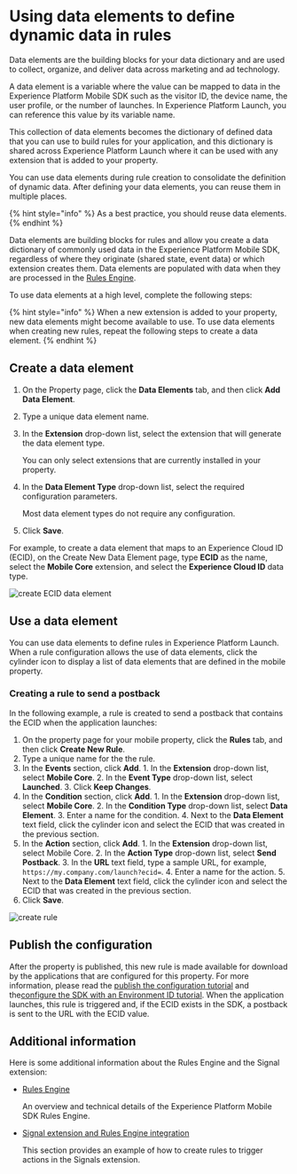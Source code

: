 # Using data elements to define dynamic data in rules

Data elements are the building blocks for your data dictionary and are used to collect, organize, and deliver data across marketing and ad technology.

A data element is a variable where the value can be mapped to data in the Experience Platform Mobile SDK such as the visitor ID, the device name, the user profile, or the number of launches. In Experience Platform Launch, you can reference this value by its variable name.

This collection of data elements becomes the dictionary of defined data that you can use to build rules for your application, and this dictionary is shared across Experience Platform Launch where it can be used with any extension that is added to your property.

You can use data elements during rule creation to consolidate the definition of dynamic data. After defining your data elements, you can reuse them in multiple places.

{% hint style="info" %}
As a best practice, you should reuse data elements.
{% endhint %}

Data elements are building blocks for rules and allow you create a data dictionary of commonly used data in the Experience Platform Mobile SDK, regardless of where they originate \(shared state, event data\) or which extension creates them. Data elements are populated with data when they are processed in the [Rules Engine](https://aep-sdks.gitbook.io/docs/using-mobile-extensions/mobile-core/rules-engine).

To use data elements at a high level, complete the following steps:

{% hint style="info" %}
When a new extension is added to your property, new data elements might become available to use. To use data elements when creating new rules, repeat the following steps to create a data element.
{% endhint %}

## Create a data element

1. On the Property page, click the **Data Elements** tab, and then click **Add Data Element**.
2. Type a unique data element name.
3. In the **Extension** drop-down list, select the extension that will generate the data element type.

   You can only select extensions that are currently installed in your property.

4. In the **Data Element Type** drop-down list, select the required configuration parameters.

   Most data element types do not require any configuration.

5. Click **Save**.

For example, to create a data element that maps to an Experience Cloud ID \(ECID\), on the Create New Data Element page, type **ECID** as the name, select the **Mobile Core** extension, and select the **Experience Cloud ID** data type.

![create ECID data element](../../.gitbook/assets/data-elements-create-data-element-ecid.png)

## Use a data element

You can use data elements to define rules in Experience Platform Launch. When a rule configuration allows the use of data elements, click the cylinder icon to display a list of data elements that are defined in the mobile property.

### Creating a rule to send a postback

In the following example, a rule is created to send a postback that contains the ECID when the application launches:

1. On the property page for your mobile property, click the **Rules** tab, and then click **Create New Rule**.
2. Type a unique name for the the rule.
3. In the **Events** section, click **Add**. 1. In the **Extension** drop-down list, select **Mobile Core**. 2. In the **Event Type** drop-down list, select **Launched**. 3. Click **Keep Changes**.
4. In the **Condition** section, click **Add**. 1. In the **Extension** drop-down list, select **Mobile Core**. 2. In the **Condition Type** drop-down list, select **Data Element**. 3. Enter a name for the condition. 4. Next to the **Data Element** text field, click the cylinder icon and select the ECID that was created in the previous section.
5. In the **Action** section, click **Add**. 1. In the **Extension** drop-down list, select Mobile Core. 2. In the **Action Type** drop-down list, select **Send Postback**. 3. In the **URL** text field, type a sample URL, for example, `https://my.company.com/launch?ecid=`. 4. Enter a name for the action. 5. Next to the **Data Element** text field, click the cylinder icon and select the ECID that was created in the previous section.
6. Click **Save**.

![create rule](../../.gitbook/assets/data-elements-create-rule.png)

## Publish the configuration

After the property is published, this new rule is made available for download by the applications that are configured for this property. For more information, please read the [publish the configuration tutorial](https://aep-sdks.gitbook.io/docs/getting-started/create-a-mobile-property#publish-configuration) and the[configure the SDK with an Environment ID tutorial](https://aep-sdks.gitbook.io/docs/getting-started/initialize-the-sdk#configure-the-sdk-with-an-environment-id). When the application launches, this rule is triggered and, if the ECID exists in the SDK, a postback is sent to the URL with the ECID value.

## Additional information

Here is some additional information about the Rules Engine and the Signal extension:

* [Rules Engine](https://aep-sdks.gitbook.io/docs/using-mobile-extensions/mobile-core/rules-engine)

  An overview and technical details of the Experience Platform Mobile SDK Rules Engine.

* [Signal extension and Rules Engine integration](https://aep-sdks.gitbook.io/docs/using-mobile-extensions/mobile-core/signals/signals-extension-and-rules-engine-integration)

  This section provides an example of how to create rules to trigger actions in the Signals extension.

